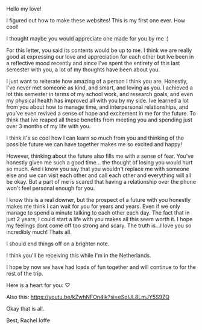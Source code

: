 Hello my love!

I figured out how to make these websites! This is my first one ever. How cool!

I thought maybe you would appreciate one made for you by me :)

For this letter, you said its contents would be up to me. I think we are really good at expressing our love and appreciation for each other but Ive been in a reflective
mood recently and since I've spent the entirety of this last semester with you, a lot of my thoughts have been about you.

I just want to reiterate how amazing of a person I think you are. Honestly, I've never met someone as kind, and smart, and loving as you. I achieved a lot this semester in terms of my school work, and research goals, and even my physical health has improved all with you by my side. Ive learned a lot from you about how to manage time,
and interpersonal relationships, and you've even revived a sense of hope and excitement in me for the future. To think that ive reaped all these benefits from meeting you and spending just over 3 months of my life with you. 

I think it's so cool how I can learn so much from you and thinking of the possible future we can have together makes me so excited and happy! 

However, thinking about the future also fills me with a sense of fear. You've honestly given me such a good time... the thought of losing you would hurt so much. And i know you say that you wouldn't replace me with someone else and we can visit each other and call each other and everything will all be okay. But a part of me is scared that having a relationship over the phone won't feel personal enough for you. 

I know this is a real downer, but the prospect of a future with you honestly makes me think I can wait for you for years and years. Even if we only manage to spend a minute talking to each other each day. The fact that in just 2 years, I could start a life with you makes all this seem worth it. I hope my feelings dont come off too strong and scary. The truth is...I love you so incredibly much! Thats all. 

I should end things off on a brighter note. 

I think you'll be receiving this while I'm in the Netherlands. 

I hope by now we have had loads of fun together and will continue to for the rest of the trip.

Here is a heart for you: ♡

Also this: https://youtu.be/kZwhNFOn4ik?si=eSoIJL8LmJY5S9ZQ


Okay that is all.

Best,
Rachel Ioffe 


